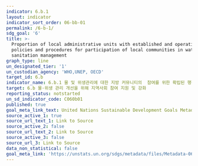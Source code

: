 ```yaml
---
indicator: 6.b.1
layout: indicator
indicator_sort_order: 06-bb-01
permalink: /6-b-1/
sdg_goal: '6'
title: >-
  Proportion of local administrative units with established and operational
  policies and procedures for participation of local communities in water and
  sanitation management
graph_type: line
un_designated_tier: '1'
un_custodian_agency: 'WHO,UNEP, OECD'
target_id: 6.b
indicator_name: 6.b.1 물 및 위생관리에 대한 지방 커뮤니티의  참여를 위한 확립된 행정적 정책과 절차를 갖추고 있는 지방행정단위의 비율
target: 6.b 물·위생 관리 개선을 위해 지역사회 참여 지원 및 강화
reporting_status: notstarted
un_sd_indicator_code: C060b01
published: true
goal_meta_link_text: United Nations Sustainable Development Goals Metadata (pdf 428kB)
source_active_1: true
source_url_text_1: Link to Source
source_active_2: false
source_url_text_2: Link to Source
source_active_3: false
source_url_3: Link to Source
data_non_statistical: false
goal_meta_link: 'https://unstats.un.org/sdgs/metadata/files/Metadata-06-0B-01.pdf'
---
```

